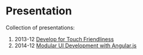 Presentation
============

Collection of presentations:

1. 2013-12 [Develop for Touch Friendliness](http://gaga-graphics.com/presentation/201312-develop_touch_friendliness.html)
2. 2014-12 [Modular UI Development with Angular.js](http://gaga-graphics.com/presentation/201412-modular_ui_with_angular.html)
